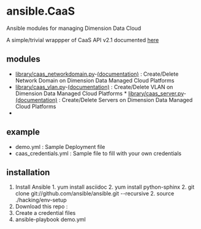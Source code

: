 # ansible.CaaS
Ansible modules for managing Dimension Data Cloud

A simple/trivial wrappper of CaaS API v2.1 documented [here](https://community.opsourcecloud.net/View.jsp?procId=10011686f65f51b7f474acb2013072d2)

## modules
  * [library/caas_networkdomain.py](/library/caas_networkdomain.py)-[(documentation)](/docs/caas_networkdomain_module.md) : Create/Delete Network Domain on Dimension Data Managed Cloud Platforms 
  * [library/caas_vlan.py](/job-so/ansible.CaaS/blob/master/library/caas_vlan.py)-[(documentation)](/job-so/ansible.CaaS/blob/master/docs/caas_vlan_module.md) : Create/Delete VLAN on Dimension Data Managed Cloud Platforms   * [library/caas_server.py](/job-so/ansible.CaaS/blob/master/library/caas_server.py)-[(documentation)](/job-so/ansible.CaaS/blob/master/docs/caas_server_module.md) : Create/Delete Servers on Dimension Data Managed Cloud Platforms 
  *  

## example
  * demo.yml : Sample Deployment file
  * caas_credentials.yml : Sample file to fill with your own credentials

## installation
  1. Install Ansible
    1. yum install asciidoc
    2. yum install python-sphinx
    2. git clone git://github.com/ansible/ansible.git --recursive
    2. source ./hacking/env-setup
  2. Download this repo : 
  2. Create a credential files
  3. ansible-playbook demo.yml
